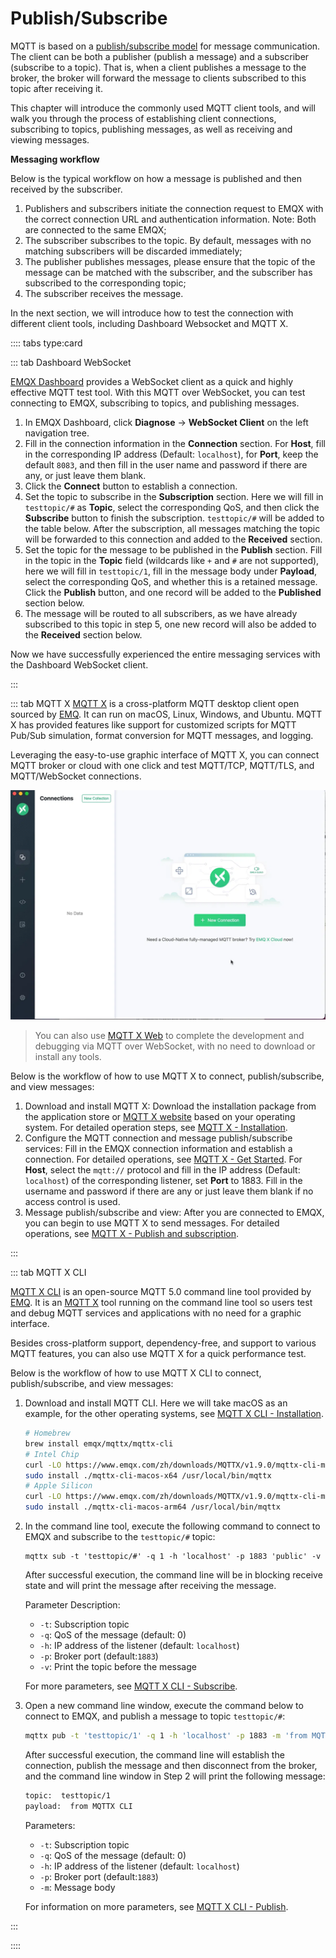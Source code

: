 # Publish/Subscribe

MQTT is based on a [publish/subscribe model](../mqtt/mqtt-publish-and-subscribe.md) for message communication. The client can be both a publisher (publish a message) and a subscriber (subscribe to a topic). That is, when a client publishes a message to the broker, the broker will forward the message to clients subscribed to this topic after receiving it.

This chapter will introduce the commonly used MQTT client tools, and will walk you through the process of establishing client connections, subscribing to topics, publishing messages, as well as receiving and viewing messages.

**Messaging workflow**

Below is the typical workflow on how a message is published and then received by the subscriber. 

1. Publishers and subscribers initiate the connection request to EMQX with the correct connection URL and authentication information. Note: Both are connected to the same EMQX;
2. The subscriber subscribes to the topic. By default, messages with no matching subscribers will be discarded immediately;
3. The publisher publishes messages, please ensure that the topic of the message can be matched with the subscriber, and the subscriber has subscribed to the corresponding topic;
4. The subscriber receives the message.

In the next section, we will introduce how to test the connection with different client tools, including Dashboard Websocket and MQTT X. 

:::: tabs type:card

::: tab Dashboard WebSocket 

[EMQX Dashboard](../dashboard/introduction.md) provides a WebSocket client as a quick and highly effective MQTT test tool. With this MQTT over WebSocket, you can test connecting to EMQX, subscribing to topics, and publishing messages.  

1. In EMQX Dashboard, click **Diagnose** -> **WebSocket Client** on the left navigation tree. 
2. Fill in the connection information in the **Connection** section. For **Host**, fill in the corresponding IP address (Default:  `localhost`), for **Port**, keep the default  `8083`, and then fill in the user name and password if there are any, or just leave them blank. 
3. Click the **Connect** button to establish a connection.
4. Set the topic to subscribe in the **Subscription** section. Here we will fill in  `testtopic/#` as **Topic**, select the corresponding QoS, and then click the **Subscribe** button to finish the subscription.  `testtopic/#`  will be added to the table below. After the subscription, all messages matching the topic will be forwarded to this connection and added to the **Received** section.
5. Set the topic for the message to be published in the **Publish** section. Fill in the topic in the **Topic** field (wildcards like `+` and `#` are not supported), here we will fill in `testtopic/1`, fill in the message body under **Payload**, select the corresponding QoS, and whether this is a retained message. Click the **Publish** button, and one record will be added to the **Published** section below.
6. The message will be routed to all subscribers, as we have already subscribed to this topic in step 5, one new record will also be added to the **Received** section below.

Now we have successfully experienced the entire messaging services with the Dashboard WebSocket client. 

:::

::: tab MQTT X
[MQTT X](https://mqttx.app) is a cross-platform MQTT desktop client open sourced by [EMQ](https://www.emqx.com). It can run on macOS, Linux, Windows, and Ubuntu. MQTT X has provided features like support for customized scripts for MQTT Pub/Sub simulation, format conversion for MQTT messages, and logging. 

Leveraging the easy-to-use graphic interface of MQTT X, you can connect MQTT broker or cloud with one click and test MQTT/TCP, MQTT/TLS, and MQTT/WebSocket connections. 

![mqttx over view](assets/mqttx-gif.gif)

> You can also use [MQTT X Web](http://www.emqx.io/online-mqtt-client#/recent_connections) to complete the development and debugging via MQTT over WebSocket, with no need to download or install any tools. 

Below is the workflow of how to use MQTT X to connect, publish/subscribe, and view messages:

1. Download and install MQTT X: Download the installation package from the application store or [MQTT X website](https://mqttx.app/) based on your operating system. For detailed operation steps, see [MQTT X - Installation](https://mqttx.app/docs/downloading-and-installation).
2. Configure the MQTT connection and message publish/subscribe services: Fill in the EMQX connection information and establish a connection. For detailed operations, see [MQTT X - Get Started](https://mqttx.app/docs/get-started#connect). For **Host**, select the `mqtt://` protocol and fill in the IP address (Default: `localhost`) of the corresponding listener, set **Port** to 1883. Fill in the username and password if there are any or just leave them blank if no access control is used. 
3. Message publish/subscribe and view: After you are connected to EMQX, you can begin to use MQTT X to send messages. For detailed operations, see [MQTT X - Publish and subscription](https://mqttx.app/docs/get-started#publish-and-subscription).

:::

::: tab MQTT X CLI

[MQTT X CLI](https://mqttx.app/cli) is an open-source MQTT 5.0 command line tool provided by [EMQ](https://www.emqx.com). It is an [MQTT X](https://mqttx.app/zh) tool running on the command line tool so users test and debug MQTT services and applications with no need for a graphic interface. 

Besides cross-platform support, dependency-free, and support to various MQTT features, you can also use MQTT X for a quick performance test. 

Below is the workflow of how to use MQTT X CLI to connect, publish/subscribe, and view messages:

1. Download and install MQTT CLI. Here we will take macOS as an example, for the other operating systems, see [MQTT X CLI - Installation](https://mqttx.app/docs/cli/downloading-and-installation). 

   ```bash
   # Homebrew
   brew install emqx/mqttx/mqttx-cli
   # Intel Chip
   curl -LO https://www.emqx.com/zh/downloads/MQTTX/v1.9.0/mqttx-cli-macos-x64
   sudo install ./mqttx-cli-macos-x64 /usr/local/bin/mqttx
   # Apple Silicon
   curl -LO https://www.emqx.com/zh/downloads/MQTTX/v1.9.0/mqttx-cli-macos-arm64
   sudo install ./mqttx-cli-macos-arm64 /usr/local/bin/mqttx
   ```


2. In the command line tool, execute the following command to connect to EMQX and subscribe to the `testtopic/#` topic:

   ```shell
   mqttx sub -t 'testtopic/#' -q 1 -h 'localhost' -p 1883 'public' -v
   ```

   After successful execution, the command line will be in blocking receive state and will print the message after receiving the message.

   Parameter Description:

   - `-t`: Subscription topic
   - `-q`: QoS of the message (default: 0)
   - `-h`: IP address of the listener (default: `localhost`)
   - `-p`: Broker port (default:`1883`)
   - `-v`: Print the topic before the message

   For more parameters, see  [MQTT X CLI - Subscribe](https://mqttx.app/docs/cli/get-started#subscribe).

3. Open a new command line window, execute the command below to connect to EMQX, and publish a message to topic `testtopic/#`:

   ```bash
   mqttx pub -t 'testtopic/1' -q 1 -h 'localhost' -p 1883 -m 'from MQTTX CLI'
   ```

   After successful execution, the command line will establish the connection, publish the message and then disconnect from the broker, and the command line window in Step 2 will print the following message:

   ```bash
   topic:  testtopic/1
   payload:  from MQTTX CLI
   ```

   Parameters:

   - `-t`: Subscription topic
   - `-q`: QoS of the message (default: 0)
   - `-h`: IP address of the listener (default: `localhost`)
   - `-p`: Broker port (default:`1883`)
   - `-m`: Message body

   For information on more parameters, see  [MQTT X CLI - Publish](https://mqttx.app/docs/cli/get-started#publish).

:::

::::
